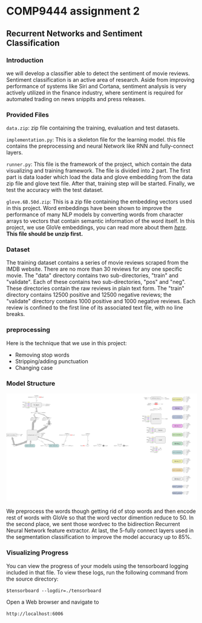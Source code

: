 # COMP9444 assignment 2
## Recurrent Networks and Sentiment Classification

### Introduction

we will develop a classifier able to detect the sentiment of movie reviews. Sentiment classification is an active area of research. Aside from improving performance of systems like Siri and Cortana, sentiment analysis is very actively utilized in the finance industry, where sentiment is required for automated trading on news snippits and press releases.


### Provided Files


`data.zip`: zip file containing the training, evaluation and test datasets.

`implementation.py`: This is a skeleton file for the learning model. this file contains the preprocessing and neural Network like RNN and fully-connect layers.

`runner.py`: This file is the framework of the project, which contain the data visualizing and training framework. The file is divided into 2 part. The first part is data loader which load the data and glove embedding from the data zip file and glove text file. After that, training step will be started. Finally, we test the accuracy with the test dataset.

`glove.6B.50d.zip`: This is a zip file containing the embedding vectors used in this project. Word embeddings have been shown to improve the performance of many NLP models by converting words from character arrays to vectors that contain semantic information of the word itself. In this project, we use GloVe embeddings, you can read more about them [*here*](https://nlp.stanford.edu/projects/glove/). **This file should be unzip first.**

### Dataset

The training dataset contains a series of movie reviews scraped from the IMDB website. There are no more than 30 reviews for any one specific movie. The "data" directory contains two sub-directories, "train" and "validate". Each of these contains two sub-directories, "pos" and "neg". These directories contain the raw reviews in plain text form. The "train" directory contains 12500 positive and 12500 negative reviews; the "validate" directory contains 1000 positive and 1000 negative reviews. Each review is confined to the first line of its associated text file, with no line breaks.

### preprocessing

Here is the technique that we use in this project:
- Removing stop words
- Stripping/adding punctuation
- Changing case


### Model Structure

![model](img/model_structure.png)

We preprocess the words though getting rid of stop words and then encode rest of words with GloVe so that the word vector dimention reduce to 50. In the second place, we sent those wordvec to the bidirection Recurrent Neural Network feature extractor. At last, the 5-fully connect layers used in the segmentation classification to improve the model accuracy up to 85%.

### Visualizing Progress

You can view the progress of your models using the tensorboard logging included in that file. To view these logs, run the following command from the source directory:

```shell
$tensorboard --logdir=./tensorboard
```

Open a Web browser and navigate to

    http://localhost:6006
